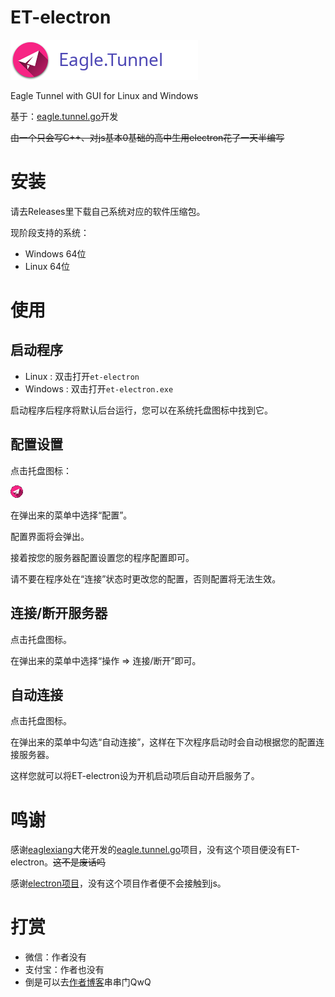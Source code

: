 # ET-electron

![logo](ReadMeImg/logo.png)

 Eagle Tunnel with GUI for Linux and Windows

基于：[eagle.tunnel.go](https://github.com/eaglexiang/eagle.tunnel.go)开发

~~由一个只会写C++、对js基本0基础的高中生用electron花了一天半编写~~



# 安装

请去Releases里下载自己系统对应的软件压缩包。

现阶段支持的系统：

+ Windows 64位
+ Linux 64位

# 使用

## 启动程序

+ Linux : 双击打开`et-electron`
+ Windows : 双击打开`et-electron.exe`

启动程序后程序将默认后台运行，您可以在系统托盘图标中找到它。

## 配置设置

点击托盘图标：

![logo](ReadMeImg/tray.png)

在弹出来的菜单中选择“配置”。

配置界面将会弹出。

接着按您的服务器配置设置您的程序配置即可。

请不要在程序处在“连接”状态时更改您的配置，否则配置将无法生效。



## 连接/断开服务器

点击托盘图标。

在弹出来的菜单中选择“操作 => 连接/断开”即可。



## 自动连接

点击托盘图标。

在弹出来的菜单中勾选“自动连接”，这样在下次程序启动时会自动根据您的配置连接服务器。

这样您就可以将ET-electron设为开机启动项后自动开启服务了。

# 鸣谢

感谢[eaglexiang](https://github.com/eaglexiang/eagle.tunnel.go/commits?author=eaglexiang)大佬开发的[eagle.tunnel.go](https://github.com/eaglexiang/eagle.tunnel.go)项目，没有这个项目便没有ET-electron。~~这不是废话吗~~

感谢[electron项目](https://github.com/electron/electron)，没有这个项目作者便不会接触到js。



# 打赏

+ 微信：作者没有
+ 支付宝：作者也没有
+ 倒是可以去[作者博客](https://www.k-xzy.xyz/)串串门QwQ